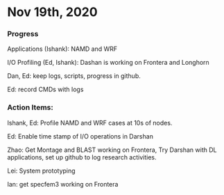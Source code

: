 # Nov 19th, 2020

### Progress

Applications (Ishank): NAMD and WRF

I/O Profiling (Ed, Ishank): Dashan is working on Frontera and Longhorn

Dan, Ed: keep logs, scripts, progress in github.

Ed: record CMDs with logs

### Action Items:

Ishank, Ed: Profile NAMD and WRF cases at 10s of nodes.

Ed: Enable time stamp of I/O operations in Darshan

Zhao: Get Montage and BLAST working on Frontera, Try Darshan with DL applications, set up github to log research activities.

Lei: System prototyping

Ian: get specfem3 working on Frontera
